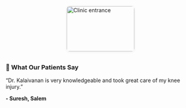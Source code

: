 <!DOCTYPE html>
<html lang="en">
<head>
  <meta charset="UTF-8">
  <title>PhysioFirst+ | Dr. Kalaivanan, Salem</title>
  <meta name="viewport" content="width=device-width, initial-scale=1">
  <style>
    /* ... (same styles as before) ... */
    .gallery { display:flex; flex-wrap:wrap; gap:16px; justify-content:center; margin:32px 0;}
    .gallery img { width:180px; height:120px; object-fit:cover; border-radius:8px; box-shadow:0 1px 6px rgba(30,70,32,0.09);}
  </style>
</head>
<body>
  <!-- ...header and nav as before... -->

  <section id="about">
    <!-- ...about content as before... -->
    <div class="gallery">
      <!-- 
        ADD PHOTOS HERE: 
        Just copy-paste new <img> tags below for each photo you want to add.
        Example: <img src="clinic1.jpg" alt="Clinic room" />
      -->
      <img src="clinic.jpg" alt="Clinic entrance" />
      <!-- Add more photos as needed -->
    </div>
  </section>

  <section id="testimonials" class="testimonials">
    <h3>💬 What Our Patients Say</h3>
    <!-- 
      ADD TESTIMONIALS HERE:
      Copy-paste this block for each testimonial:
      <div class="testimonial">
        <p>Testimonial text...</p>
        <strong>- Name, Location</strong>
      </div>
    -->
    <div class="testimonial">
      <p>“Dr. Kalaivanan is very knowledgeable and took great care of my knee injury.”</p>
      <strong>- Suresh, Salem</strong>
    </div>
    <!-- Add more testimonials as needed -->
  </section>

  <!-- ...rest of site as before... -->
</body>
</html>
